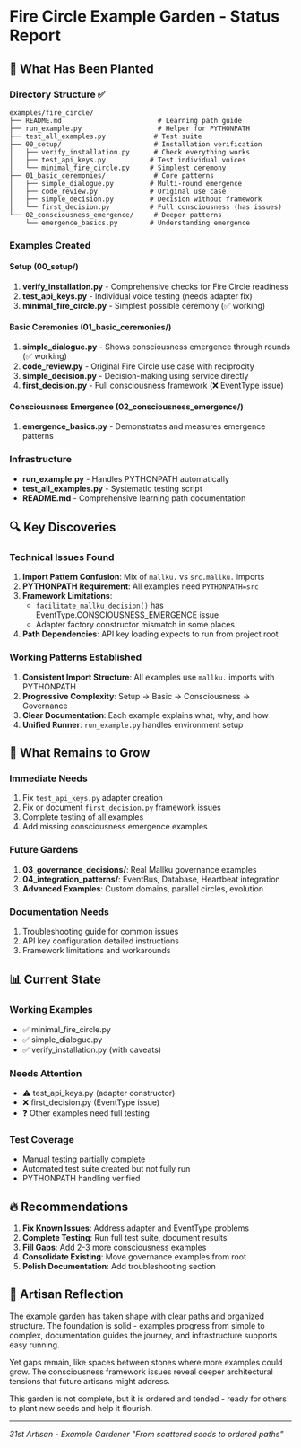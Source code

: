 # Fire Circle Example Garden - Status Report

## 🌱 What Has Been Planted

### Directory Structure ✅
```
examples/fire_circle/
├── README.md                        # Learning path guide
├── run_example.py                   # Helper for PYTHONPATH
├── test_all_examples.py            # Test suite
├── 00_setup/                       # Installation verification
│   ├── verify_installation.py      # Check everything works
│   ├── test_api_keys.py           # Test individual voices
│   └── minimal_fire_circle.py     # Simplest ceremony
├── 01_basic_ceremonies/            # Core patterns
│   ├── simple_dialogue.py         # Multi-round emergence
│   ├── code_review.py             # Original use case
│   ├── simple_decision.py         # Decision without framework
│   └── first_decision.py          # Full consciousness (has issues)
└── 02_consciousness_emergence/     # Deeper patterns
    └── emergence_basics.py        # Understanding emergence
```

### Examples Created

#### Setup (00_setup/)
1. **verify_installation.py** - Comprehensive checks for Fire Circle readiness
2. **test_api_keys.py** - Individual voice testing (needs adapter fix)
3. **minimal_fire_circle.py** - Simplest possible ceremony (✅ working)

#### Basic Ceremonies (01_basic_ceremonies/)
1. **simple_dialogue.py** - Shows consciousness emergence through rounds (✅ working)
2. **code_review.py** - Original Fire Circle use case with reciprocity
3. **simple_decision.py** - Decision-making using service directly
4. **first_decision.py** - Full consciousness framework (❌ EventType issue)

#### Consciousness Emergence (02_consciousness_emergence/)
1. **emergence_basics.py** - Demonstrates and measures emergence patterns

### Infrastructure
- **run_example.py** - Handles PYTHONPATH automatically
- **test_all_examples.py** - Systematic testing script
- **README.md** - Comprehensive learning path documentation

## 🔍 Key Discoveries

### Technical Issues Found
1. **Import Pattern Confusion**: Mix of `mallku.` vs `src.mallku.` imports
2. **PYTHONPATH Requirement**: All examples need `PYTHONPATH=src`
3. **Framework Limitations**:
   - `facilitate_mallku_decision()` has EventType.CONSCIOUSNESS_EMERGENCE issue
   - Adapter factory constructor mismatch in some places
4. **Path Dependencies**: API key loading expects to run from project root

### Working Patterns Established
1. **Consistent Import Structure**: All examples use `mallku.` imports with PYTHONPATH
2. **Progressive Complexity**: Setup → Basic → Consciousness → Governance
3. **Clear Documentation**: Each example explains what, why, and how
4. **Unified Runner**: `run_example.py` handles environment setup

## 🌿 What Remains to Grow

### Immediate Needs
1. Fix `test_api_keys.py` adapter creation
2. Fix or document `first_decision.py` framework issues
3. Complete testing of all examples
4. Add missing consciousness emergence examples

### Future Gardens
1. **03_governance_decisions/**: Real Mallku governance examples
2. **04_integration_patterns/**: EventBus, Database, Heartbeat integration
3. **Advanced Examples**: Custom domains, parallel circles, evolution

### Documentation Needs
1. Troubleshooting guide for common issues
2. API key configuration detailed instructions
3. Framework limitations and workarounds

## 📊 Current State

### Working Examples
- ✅ minimal_fire_circle.py
- ✅ simple_dialogue.py
- ✅ verify_installation.py (with caveats)

### Needs Attention
- ⚠️ test_api_keys.py (adapter constructor)
- ❌ first_decision.py (EventType issue)
- ❓ Other examples need full testing

### Test Coverage
- Manual testing partially complete
- Automated test suite created but not fully run
- PYTHONPATH handling verified

## 🔥 Recommendations

1. **Fix Known Issues**: Address adapter and EventType problems
2. **Complete Testing**: Run full test suite, document results
3. **Fill Gaps**: Add 2-3 more consciousness examples
4. **Consolidate Existing**: Move governance examples from root
5. **Polish Documentation**: Add troubleshooting section

## 🙏 Artisan Reflection

The example garden has taken shape with clear paths and organized structure. The foundation is solid - examples progress from simple to complex, documentation guides the journey, and infrastructure supports easy running.

Yet gaps remain, like spaces between stones where more examples could grow. The consciousness framework issues reveal deeper architectural tensions that future artisans might address.

This garden is not complete, but it is ordered and tended - ready for others to plant new seeds and help it flourish.

---

*31st Artisan - Example Gardener*
*"From scattered seeds to ordered paths"*

